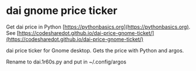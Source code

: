 # dai gnome price ticker

Get dai price in Python [https://pythonbasics.org](https://pythonbasics.org).
See [https://codesharedot.github.io/dai-price-gnome-ticket/](https://codesharedot.github.io/dai-price-gnome-ticket/)

dai price ticker for Gnome desktop. Gets the price with Python and argos.

Rename to dai.1r60s.py and put in ~/.config/argos
